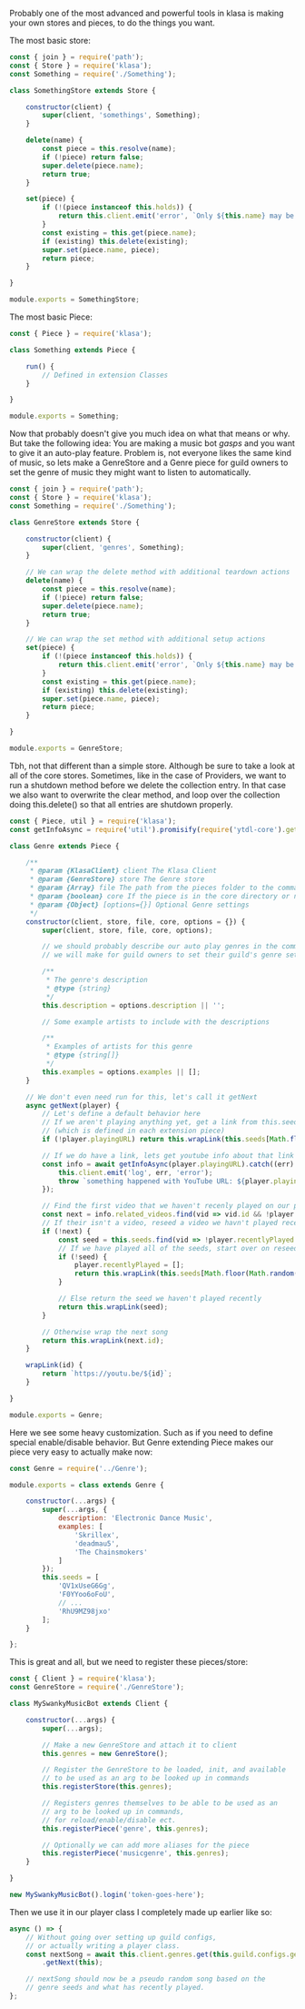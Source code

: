 Probably one of the most advanced and powerful tools in klasa is making your own stores and pieces, to do the things you want.

The most basic store:

```javascript
const { join } = require('path');
const { Store } = require('klasa');
const Something = require('./Something');

class SomethingStore extends Store {

	constructor(client) {
		super(client, 'somethings', Something);
	}

	delete(name) {
		const piece = this.resolve(name);
		if (!piece) return false;
		super.delete(piece.name);
		return true;
	}

	set(piece) {
		if (!(piece instanceof this.holds)) {
			return this.client.emit('error', `Only ${this.name} may be stored in the Store.`);
		}
		const existing = this.get(piece.name);
		if (existing) this.delete(existing);
		super.set(piece.name, piece);
		return piece;
	}

}

module.exports = SomethingStore;
```

The most basic Piece:

```javascript
const { Piece } = require('klasa');

class Something extends Piece {

	run() {
		// Defined in extension Classes
	}

}

module.exports = Something;
```

Now that probably doesn't give you much idea on what that means or why. But take the following idea: You are making a music bot *gasps* and you want to give it an auto-play feature. Problem is, not everyone likes the same kind of music, so lets make a GenreStore and a Genre piece for guild owners to set the genre of music they might want to listen to automatically.

```javascript
const { join } = require('path');
const { Store } = require('klasa');
const Something = require('./Something');

class GenreStore extends Store {

	constructor(client) {
		super(client, 'genres', Something);
	}

	// We can wrap the delete method with additional teardown actions
	delete(name) {
		const piece = this.resolve(name);
		if (!piece) return false;
		super.delete(piece.name);
		return true;
	}

	// We can wrap the set method with additional setup actions
	set(piece) {
		if (!(piece instanceof this.holds)) {
			return this.client.emit('error', `Only ${this.name} may be stored in the Store.`);
		}
		const existing = this.get(piece.name);
		if (existing) this.delete(existing);
		super.set(piece.name, piece);
		return piece;
	}

}

module.exports = GenreStore;
```

Tbh, not that different than a simple store. Although be sure to take a look at all of the core stores. Sometimes, like in the case of Providers, we want to run a shutdown method before we delete the collection entry. In that case we also want to overwrite the clear method, and loop over the collection doing this.delete() so that all entries are shutdown properly.

```javascript
const { Piece, util } = require('klasa');
const getInfoAsync = require('util').promisify(require('ytdl-core').getInfo);

class Genre extends Piece {

	/**
	 * @param {KlasaClient} client The Klasa Client
	 * @param {GenreStore} store The Genre store
	 * @param {Array} file The path from the pieces folder to the command file
	 * @param {boolean} core If the piece is in the core directory or not
	 * @param {Object} [options={}] Optional Genre settings
	 */
	constructor(client, store, file, core, options = {}) {
		super(client, store, file, core, options);

		// we should probably describe our auto play genres in the command,
		// we will make for guild owners to set their guild's genre setting.

		/**
		 * The genre's description
		 * @type {string}
		 */
		this.description = options.description || '';

		// Some example artists to include with the descriptions

		/**
		 * Examples of artists for this genre
		 * @type {string[]}
		 */
		this.examples = options.examples || [];
	}

	// We don't even need run for this, let's call it getNext
	async getNext(player) {
		// Let's define a default behavior here
		// If we aren't playing anything yet, get a link from this.seeds
		// (which is defined in each extension piece)
		if (!player.playingURL) return this.wrapLink(this.seeds[Math.floor(Math.random() * this.seeds.length)]);

		// If we do have a link, lets get youtube info about that link
		const info = await getInfoAsync(player.playingURL).catch((err) => {
			this.client.emit('log', err, 'error');
			throw `something happened with YouTube URL: ${player.playingURL}\n${util.codeBlock('', err)}`;
		});

		// Find the first video that we haven't recenly played on our player
		const next = info.related_videos.find(vid => vid.id && !player.recentlyPlayed.includes(this.wrapLink(vid.id)));
		// If their isn't a video, reseed a video we havn't played recently
		if (!next) {
			const seed = this.seeds.find(vid => !player.recentlyPlayed.includes(this.wrapLink(vid)));
			// If we have played all of the seeds, start over on reseeding
			if (!seed) {
				player.recentlyPlayed = [];
				return this.wrapLink(this.seeds[Math.floor(Math.random() * this.seeds.length)]);
			}

			// Else return the seed we haven't played recently
			return this.wrapLink(seed);
		}

		// Otherwise wrap the next song
		return this.wrapLink(next.id);
	}

	wrapLink(id) {
		return `https://youtu.be/${id}`;
	}

}

module.exports = Genre;
```

Here we see some heavy customization. Such as if you need to define special enable/disable behavior. But Genre extending Piece makes our piece very easy to actually make now:

```javascript
const Genre = require('../Genre');

module.exports = class extends Genre {

	constructor(...args) {
		super(...args, {
			description: 'Electronic Dance Music',
			examples: [
				'Skrillex',
				'deadmau5',
				'The Chainsmokers'
			]
		});
		this.seeds = [
			'QV1xUseG6Gg',
			'F0YYoo6oFoU',
			// ...
			'RhU9MZ98jxo'
		];
	}

};
```

This is great and all, but we need to register these pieces/store:

```javascript
const { Client } = require('klasa');
const GenreStore = require('./GenreStore');

class MySwankyMusicBot extends Client {

	constructor(...args) {
		super(...args);

		// Make a new GenreStore and attach it to client
		this.genres = new GenreStore();

		// Register the GenreStore to be loaded, init, and available
		// to be used as an arg to be looked up in commands
		this.registerStore(this.genres);

		// Registers genres themselves to be able to be used as an
		// arg to be looked up in commands,
		// for reload/enable/disable ect.
		this.registerPiece('genre', this.genres);

		// Optionally we can add more aliases for the piece
		this.registerPiece('musicgenre', this.genres);
	}

}

new MySwankyMusicBot().login('token-goes-here');
```

Then we use it in our player class I completely made up earlier like so:

```javascript
async () => {
	// Without going over setting up guild configs,
	// or actually writing a player class.
	const nextSong = await this.client.genres.get(this.guild.configs.genre)
		.getNext(this);

	// nextSong should now be a pseudo random song based on the
	// genre seeds and what has recently played.
};
```
